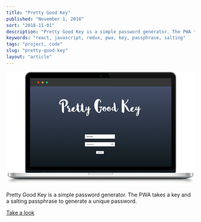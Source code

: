```yaml
---
title: "Pretty Good Key"
published: "November 1, 2018"
sort: "2018-11-01"
description: "Pretty Good Key is a simple password generator. The PWA takes a key and a salting passphrase to generate a unique password."
keywords: "react, javascript, redux, pwa, key, passphrase, salting"
tags: "project, code"
slug: "pretty-good-key"
layout: "article"
---
```


![](./prettygoodkey.jpg)

Pretty Good Key is a simple password generator. The PWA takes a key and a salting passphrase to generate a unique password.

[Take a look](https://www.prettygoodkey.co.uk)
